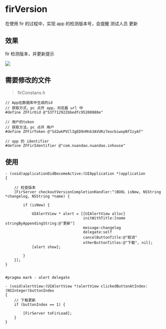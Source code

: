 firVersion
==========

在使用 fir 的过程中，实现 app 的检测版本号，会提醒 测试人员 更新

效果 
-----------

fir 检测版本，并更新提示

![](http://zhifei.qiniudn.com/fir_1.png)



需要修改的文件
------------
> firConstans.h

```
// App在数据库中生成的id
// 获取方式，pc 点开 app，浏览器 url 中
#define ZFFirOid @"53f712922bbedfc95200088e"

// 用户的token
// 获取方法，pc 点开 用户
#define ZFFirToken @"Sd2wkPVCl3gED9nMnb3AVURz7eocbiwopNfIzyAf"

// app 的 identifier
#define ZFFirIdentifier @"com.nuandao.nuandao.inhouse"

```

使用
------------

```
- (void)applicationDidBecomeActive:(UIApplication *)application
{
    
    // 检查版本
    [FirServer checkoutVersionCompletionHandler:^(BOOL isNew, NSString *changelog, NSString *name) {
        
        if (isNew) {
            
            UIAlertView * alert = [[UIAlertView alloc]
                                   initWithTitle:[name stringByAppendingString:@"更新"]
                                   message:changelog
                                   delegate:self
                                   cancelButtonTitle:@"取消"
                                   otherButtonTitles:@"下载", nil];
            [alert show];
            
        }
    }];
}


#pragma mark - alert delegate

- (void)alertView:(UIAlertView *)alertView clickedButtonAtIndex:(NSInteger)buttonIndex
{
    // 下载更新
    if (buttonIndex == 1) {
        
        [FirServer toFirLoad];
    }
}

```
